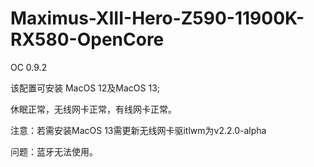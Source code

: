 #  Maximus-XIII-Hero-Z590-11900K-RX580-OpenCore
OC 0.9.2

该配置可安装 MacOS 12及MacOS 13;

休眠正常，无线网卡正常，有线网卡正常。

注意：若需安装MacOS 13需更新无线网卡驱itlwm为v2.2.0-alpha

问题：蓝牙无法使用。
